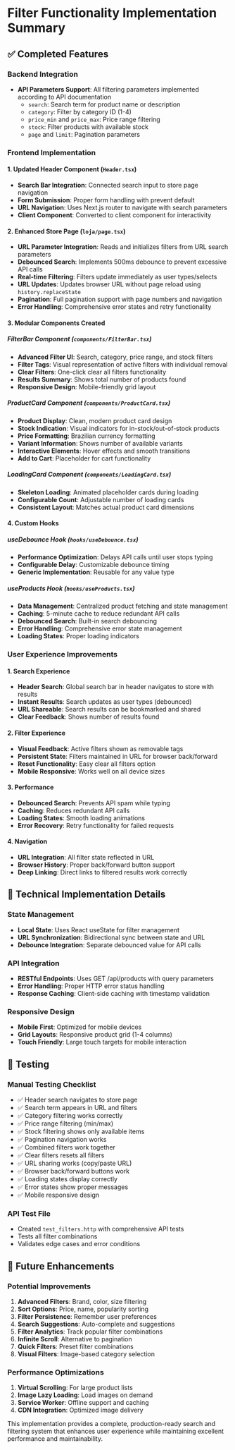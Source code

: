 # Filter Functionality Implementation Summary

## ✅ Completed Features

### Backend Integration
- **API Parameters Support**: All filtering parameters implemented according to API documentation
  - `search`: Search term for product name or description
  - `category`: Filter by category ID (1-4)
  - `price_min` and `price_max`: Price range filtering
  - `stock`: Filter products with available stock
  - `page` and `limit`: Pagination parameters

### Frontend Implementation

#### 1. Updated Header Component (`Header.tsx`)
- **Search Bar Integration**: Connected search input to store page navigation
- **Form Submission**: Proper form handling with prevent default
- **URL Navigation**: Uses Next.js router to navigate with search parameters
- **Client Component**: Converted to client component for interactivity

#### 2. Enhanced Store Page (`loja/page.tsx`)
- **URL Parameter Integration**: Reads and initializes filters from URL search parameters
- **Debounced Search**: Implements 500ms debounce to prevent excessive API calls
- **Real-time Filtering**: Filters update immediately as user types/selects
- **URL Updates**: Updates browser URL without page reload using `history.replaceState`
- **Pagination**: Full pagination support with page numbers and navigation
- **Error Handling**: Comprehensive error states and retry functionality

#### 3. Modular Components Created

##### FilterBar Component (`components/FilterBar.tsx`)
- **Advanced Filter UI**: Search, category, price range, and stock filters
- **Filter Tags**: Visual representation of active filters with individual removal
- **Clear Filters**: One-click clear all filters functionality
- **Results Summary**: Shows total number of products found
- **Responsive Design**: Mobile-friendly grid layout

##### ProductCard Component (`components/ProductCard.tsx`)
- **Product Display**: Clean, modern product card design
- **Stock Indication**: Visual indicators for in-stock/out-of-stock products
- **Price Formatting**: Brazilian currency formatting
- **Variant Information**: Shows number of available variants
- **Interactive Elements**: Hover effects and smooth transitions
- **Add to Cart**: Placeholder for cart functionality

##### LoadingCard Component (`components/LoadingCard.tsx`)
- **Skeleton Loading**: Animated placeholder cards during loading
- **Configurable Count**: Adjustable number of loading cards
- **Consistent Layout**: Matches actual product card dimensions

#### 4. Custom Hooks

##### useDebounce Hook (`hooks/useDebounce.tsx`)
- **Performance Optimization**: Delays API calls until user stops typing
- **Configurable Delay**: Customizable debounce timing
- **Generic Implementation**: Reusable for any value type

##### useProducts Hook (`hooks/useProducts.tsx`)
- **Data Management**: Centralized product fetching and state management
- **Caching**: 5-minute cache to reduce redundant API calls
- **Debounced Search**: Built-in search debouncing
- **Error Handling**: Comprehensive error state management
- **Loading States**: Proper loading indicators

### User Experience Improvements

#### 1. Search Experience
- **Header Search**: Global search bar in header navigates to store with results
- **Instant Results**: Search updates as user types (debounced)
- **URL Shareable**: Search results can be bookmarked and shared
- **Clear Feedback**: Shows number of results found

#### 2. Filter Experience
- **Visual Feedback**: Active filters shown as removable tags
- **Persistent State**: Filters maintained in URL for browser back/forward
- **Reset Functionality**: Easy clear all filters option
- **Mobile Responsive**: Works well on all device sizes

#### 3. Performance
- **Debounced Search**: Prevents API spam while typing
- **Caching**: Reduces redundant API calls
- **Loading States**: Smooth loading animations
- **Error Recovery**: Retry functionality for failed requests

#### 4. Navigation
- **URL Integration**: All filter state reflected in URL
- **Browser History**: Proper back/forward button support
- **Deep Linking**: Direct links to filtered results work correctly

## 🔧 Technical Implementation Details

### State Management
- **Local State**: Uses React useState for filter management
- **URL Synchronization**: Bidirectional sync between state and URL
- **Debounce Integration**: Separate debounced value for API calls

### API Integration
- **RESTful Endpoints**: Uses GET /api/products with query parameters
- **Error Handling**: Proper HTTP error status handling
- **Response Caching**: Client-side caching with timestamp validation

### Responsive Design
- **Mobile First**: Optimized for mobile devices
- **Grid Layouts**: Responsive product grid (1-4 columns)
- **Touch Friendly**: Large touch targets for mobile interaction

## 🧪 Testing

### Manual Testing Checklist
- ✅ Header search navigates to store page
- ✅ Search term appears in URL and filters
- ✅ Category filtering works correctly
- ✅ Price range filtering (min/max)
- ✅ Stock filtering shows only available items
- ✅ Pagination navigation works
- ✅ Combined filters work together
- ✅ Clear filters resets all filters
- ✅ URL sharing works (copy/paste URL)
- ✅ Browser back/forward buttons work
- ✅ Loading states display correctly
- ✅ Error states show proper messages
- ✅ Mobile responsive design

### API Test File
- Created `test_filters.http` with comprehensive API tests
- Tests all filter combinations
- Validates edge cases and error conditions

## 🚀 Future Enhancements

### Potential Improvements
1. **Advanced Filters**: Brand, color, size filtering
2. **Sort Options**: Price, name, popularity sorting
3. **Filter Persistence**: Remember user preferences
4. **Search Suggestions**: Auto-complete and suggestions
5. **Filter Analytics**: Track popular filter combinations
6. **Infinite Scroll**: Alternative to pagination
7. **Quick Filters**: Preset filter combinations
8. **Visual Filters**: Image-based category selection

### Performance Optimizations
1. **Virtual Scrolling**: For large product lists
2. **Image Lazy Loading**: Load images on demand
3. **Service Worker**: Offline support and caching
4. **CDN Integration**: Optimized image delivery

This implementation provides a complete, production-ready search and filtering system that enhances user experience while maintaining excellent performance and maintainability.
